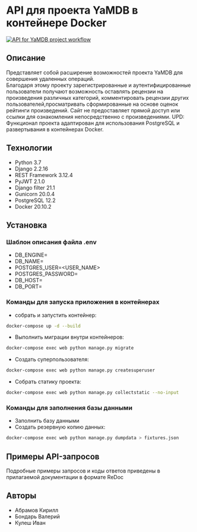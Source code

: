 # API для проекта YaMDB в контейнере Docker
[![API for YaMDB project workflow](https://github.com/bondarval/yamdb_final/actions/workflows/yamdb_workflow.yml/badge.svg?branch=master)](https://github.com/bondarval/yamdb_final/actions/workflows/yamdb_workflow.yml)
## Описание
Представляет собой расширение возможностей проекта YaMDB для совершения удаленных операций.   
Благодаря этому проекту зарегистрированные и аутентифицированные пользователи получают 
возможность оставлять рецензии на произведения различных категорий, 
комментировать рецензии других пользователей,просматривать сформированные на основе оценок рейтинги произведений. 
Сайт не предоставляет прямой доступ или ссылки для ознакомления непосредственно с произведениями.
UPD: Функционал проекта адаптирован для использования PostgreSQL и развертывания в контейнерах Docker. 
## Технологии
 - Python 3.7
 - Django 2.2.16
 - REST Framework 3.12.4
 - PyJWT 2.1.0
 - Django filter 21.1
 - Gunicorn 20.0.4
 - PostgreSQL 12.2
 - Docker 20.10.2
## Установка
### Шаблон описания файла .env
 - DB_ENGINE=<ENGINE>
 - DB_NAME=<NAME>
 - POSTGRES_USER=<USER_NAME>
 - POSTGRES_PASSWORD=<PASSWORD>
 - DB_HOST=<HOST>
 - DB_PORT=<PORT>
### Команды для запуска приложения в контейнерах
- собрать и запустить контейнер:
```bash
docker-compose up -d --build
```
- Выполнить миграции внутри контейнеров:
```bash
docker-compose exec web python manage.py migrate
```
- Создать суперпользователя:
```bash
docker-compose exec web python manage.py createsuperuser
```
- Собрать статику проекта:
```bash
docker-compose exec web python manage.py collectstatic --no-input
``` 
### Команды для заполнения базы данными
- Заполнить базу данными
- Создать резервную копию данных:
```bash
docker-compose exec web python manage.py dumpdata > fixtures.json
```
## Примеры API-запросов
Подробные примеры запросов и коды ответов приведены в прилагаемой документации в формате ReDoc 
## Авторы
- Абрамов Кирилл
- Бондарь Валерий
- Кулеш Иван
